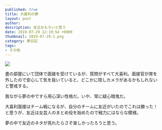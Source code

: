 ```yaml
---
published: true
title: 大喜利の夢
layout: post
author: 
description: 友近おもろいと思う
date: 2019-07-29 12:19:54 +0900
thumbnail: 2019-07-29-1.png
category: 夢日記
tags:
- その他
---
```


![]({{site.baseurl}}/assets/img/2019-07-29-1.png)

畳の部屋にいて団体で面接を受けているが、質問がすべて大喜利。面接官が席を外したので安心して気を抜いていると、どこかに隠しカメラがあるかもしれないと警戒する。

我ながら夢の中ですら用心深い性格だ。いや、常に疑心暗鬼だ。

大喜利面接はチーム戦になるが、自分のチームに友近がいたのでこれは勝った！と思うが、友近は女芸人のまとめ役を始めたので戦力にはならな模様。

夢の中で友近のネタが見れたらさぞ楽しかったろうと思う。


